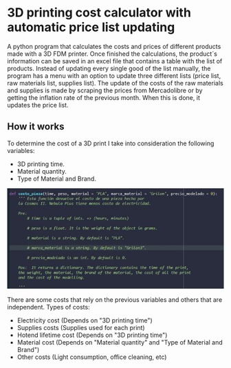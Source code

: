 
# 3D printing cost calculator with automatic price list updating

A python program that calculates the costs and prices of different products made with a 3D FDM printer. 
Once finished the calculations, the product´s information can be saved in an excel file that contains a table with the list of products. Instead of updating every single good of
the list manually, the program has a menu with an option to update three different lists (price list, raw materials list, supplies list). 
The update of the costs of the raw materials and supplies is made by scraping the prices from Mercadolibre or by getting the inflation rate of the previous month. When this is done, it updates
the price list.


## How it works

To determine the cost of a 3D print I take into consideration the following variables:

- 3D printing time.
- Material quantity. 
- Type of Material and Brand.

![](https://github.com/ferbonve/3D-Printing-Project/blob/main/images/costo_pieza.jpg)


There are some costs that rely on the previous variables and others that are independent. 
Types of costs:

- Electricity cost (Depends on "3D printing time")
- Supplies costs (Supplies used for each print)
- Hotend lifetime cost (Depends on "3D printing time")
- Material cost (Depends on "Material quantity" and "Type of Material and Brand") 
- Other costs (Light consumption, office cleaning, etc)


 
